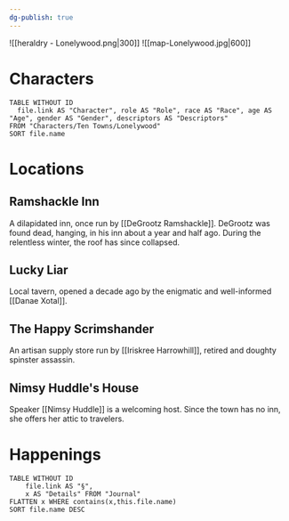 ```yaml
---
dg-publish: true
---
```

![[heraldry - Lonelywood.png|300]]
![[map-Lonelywood.jpg|600]]
# Characters
```dataview 
TABLE WITHOUT ID
  file.link AS "Character", role AS "Role", race AS "Race", age AS "Age", gender AS "Gender", descriptors AS "Descriptors"
FROM "Characters/Ten Towns/Lonelywood"
SORT file.name
```

# Locations
## Ramshackle Inn
A dilapidated inn, once run by [[DeGrootz Ramshackle]]. DeGrootz was found dead, hanging, in his inn about a year and half ago. During the relentless winter, the roof has since collapsed.
## Lucky Liar
Local tavern, opened a decade ago by the enigmatic and well-informed [[Danae Xotal]].
## The Happy Scrimshander
An artisan supply store run by [[Iriskree Harrowhill]], retired and doughty spinster assassin.
## Nimsy Huddle's House
Speaker [[Nimsy Huddle]] is a welcoming host. Since the town has no inn, she offers her attic to travelers.

# Happenings
```dataview
TABLE WITHOUT ID
	file.link AS "§", 
	x AS "Details" FROM "Journal"
FLATTEN x WHERE contains(x,this.file.name) 
SORT file.name DESC
```
